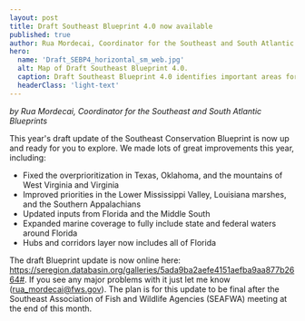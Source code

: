 ```yaml
---
layout: post
title: Draft Southeast Blueprint 4.0 now available
published: true
author: Rua Mordecai, Coordinator for the Southeast and South Atlantic Blueprints
hero:
  name: 'Draft_SEBP4_horizontal_sm_web.jpg'
  alt: Map of Draft Southeast Blueprint 4.0.
  caption: Draft Southeast Blueprint 4.0 identifies important areas for conservation and restoration across the Southeast and Caribbean.
  headerClass: 'light-text'
---
```

_by Rua Mordecai, Coordinator for the Southeast and South Atlantic Blueprints_

This year's draft update of the Southeast Conservation Blueprint is now up and ready for you to explore. We made lots of great improvements this year, including:

- Fixed the overprioritization in Texas, Oklahoma, and the mountains of West Virginia and Virginia
- Improved priorities in the Lower Mississippi Valley, Louisiana marshes, and the Southern Appalachians
- Updated inputs from Florida and the Middle South
- Expanded marine coverage to fully include state and federal waters around Florida
- Hubs and corridors layer now includes all of Florida

The draft Blueprint update is now online here: https://seregion.databasin.org/galleries/5ada9ba2aefe4151aefba9aa877b2664#. If you see any major problems with it just let me know ([rua_mordecai@fws.gov](mailto:rua_mordecai@fws.gov)). The plan is for this update to be final after the Southeast Association of Fish and Wildlife Agencies (SEAFWA) meeting at the end of this month.
